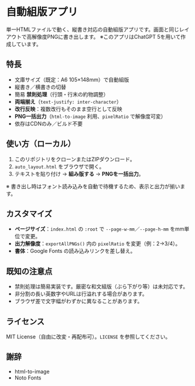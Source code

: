 # 自動組版アプリ

単一HTMLファイルで動く、縦書き対応の自動組版アプリです。画面と同じレイアウトで高解像度PNGに書き出します。
※このアプリはChatGPT 5を用いて作成しています。

## 特長

- 文庫サイズ（既定：A6 105×148mm）で自動組版
- 縦書き／横書きの切替
- 簡易 **禁則処理**（行頭・行末の約物調整）
- **両端揃え**（`text-justify: inter-character`）
- **改行反映**：複数改行もそのまま空行として反映
- **PNG一括出力**（`html-to-image` 利用、`pixelRatio` で解像度可変）
- 依存はCDNのみ／ビルド不要

## 使い方（ローカル）

1. このリポジトリをクローンまたはZIPダウンロード。
2. `auto_layout.html` をブラウザで開く。
3. テキストを貼り付け → **組み版する** → **PNGを一括出力**。

※ 書き出し時はフォント読み込みを自動で待機するため、表示と出力が揃います。

## カスタマイズ

- **ページサイズ**：`index.html` の `:root` で `--page-w-mm`／`--page-h-mm` をmm単位で変更。
- **出力解像度**：`exportAllPNGs()` 内の `pixelRatio` を変更（例：2→3/4）。
- **書体**：Google Fonts の読み込みリンクを差し替え。

## 既知の注意点

- 禁則処理は簡易実装です。厳密な和文組版（ぶら下がり等）は未対応です。
- 非分割の長い英数字やURLは行溢れする場合があります。
- ブラウザ差で文字幅がわずかに異なることがあります。

## ライセンス

MIT License（自由に改変・再配布可）。`LICENSE` を参照してください。

## 謝辞

- html-to-image
- Noto Fonts
